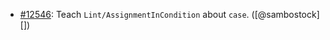 * [#12546](https://github.com/rubocop/rubocop/pull/12546): Teach `Lint/AssignmentInCondition` about `case`. ([@sambostock][])
